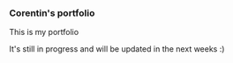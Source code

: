 ### Corentin's portfolio

This is my portfolio 

It's still in progress and will be updated in the next weeks :) 